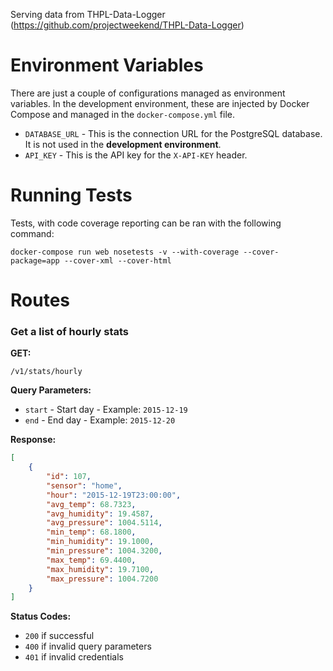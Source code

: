 Serving data from THPL-Data-Logger (https://github.com/projectweekend/THPL-Data-Logger)



Environment Variables
====================

There are just a couple of configurations managed as environment variables. In the development environment, these are injected by Docker Compose and managed in the `docker-compose.yml` file.

* `DATABASE_URL` - This is the connection URL for the PostgreSQL database. It is not used in the **development environment**.
* `API_KEY` - This is the API key for the `X-API-KEY` header.



Running Tests
====================

Tests, with code coverage reporting can be ran with the following command:
```
docker-compose run web nosetests -v --with-coverage --cover-package=app --cover-xml --cover-html
```



Routes
====================

### Get a list of hourly stats

**GET:**
```
/v1/stats/hourly
```

**Query Parameters:**

* `start` - Start day - Example: `2015-12-19`
* `end` - End day - Example: `2015-12-20`

**Response:**
```json
[
    {
        "id": 107,
        "sensor": "home",
        "hour": "2015-12-19T23:00:00",
        "avg_temp": 68.7323,
        "avg_humidity": 19.4587,
        "avg_pressure": 1004.5114,
        "min_temp": 68.1800,
        "min_humidity": 19.1000,
        "min_pressure": 1004.3200,
        "max_temp": 69.4400,
        "max_humidity": 19.7100,
        "max_pressure": 1004.7200
    }
]
```

**Status Codes:**
* `200` if successful
* `400` if invalid query parameters
* `401` if invalid credentials
